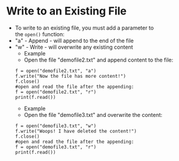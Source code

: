 # Write to an Existing File
- To write to an existing file, you must add a parameter to the `open()` function:
- "a" - Append - will append to the end of the file
- "w" - Write - will overwrite any existing content
    - Example
    - Open the file "demofile2.txt" and append content to the file:
    ```
    f = open("demofile2.txt", "a")
    f.write("Now the file has more content!")
    f.close()
    #open and read the file after the appending:
    f = open("demofile2.txt", "r")
    print(f.read())
    ```
    - Example
    - Open the file "demofile3.txt" and overwrite the content:
    ```
    f = open("demofile3.txt", "w")
    f.write("Woops! I have deleted the content!")
    f.close()
    #open and read the file after the appending:
    f = open("demofile3.txt", "r")
    print(f.read())
    ```